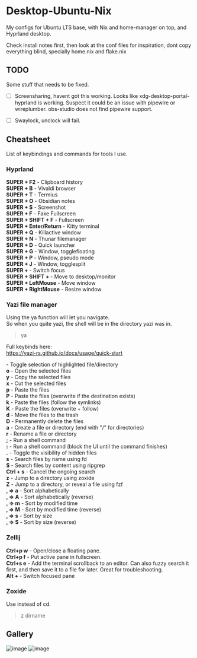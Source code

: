 # Desktop-Ubuntu-Nix
My configs for Ubuntu LTS base, with Nix and home-manager on top, and Hyprland desktop.


Check install notes first, then look at the conf files for inspiration, dont copy everything blind, specially home.nix and flake.nix

## TODO
Some stuff that needs to be fixed.
- [ ] Screensharing, havent got this working. Looks like xdg-desktop-portal-hyprland is working. Suspect it could be an issue with pipewire or wireplumber. obs-studio does not find pipewire support.
- [ ] Swaylock, unclock will fail.


## Cheatsheet
List of keybindings and commands for tools I use.

### Hyprland
**SUPER + F2** - Clipboard history  
**SUPER + B** - Vivaldi browser  
**SUPER + T** - Termius  
**SUPER + O** - Obsidian notes  
**SUPER + S** - Screenshot  
**SUPER + F** - Fake Fullscreen  
**SUPER + SHIFT + F** - Fullscreen  
**SUPER + Enter/Return** - Kitty terminal  
**SUPER + Q** - Killactive window  
**SUPER + N** - Thunar filemanager  
**SUPER + D** - Quick launcher  
**SUPER + G** - Window, togglefloating  
**SUPER + P** - Window, pseudo mode  
**SUPER + J** - Window, togglesplit  
**SUPER + <arrow>** - Switch focus  
**SUPER + SHIFT + <arrow>** - Move to desktop/monitor  
**SUPER + LeftMouse** - Move window  
**SUPER + RightMouse** - Resize window


### Yazi file manager
Using the ya function will let you navigate.  
So when you quite yazi, the shell will be in the directory yazi was in.
> ya

Full keybinds here:  
https://yazi-rs.github.io/docs/usage/quick-start  

**<Space>** -	Toggle selection of highlighted file/directory  
**o** -	Open the selected files  
**y** -	Copy the selected files  
**x** -	Cut the selected files  
**p** -	Paste the files  
**P** -	Paste the files (overwrite if the destination exists)  
**k** -	Paste the files (follow the symlinks)  
**K** -	Paste the files (overwrite + follow)  
**d** -	Move the files to the trash  
**D** -	Permanently delete the files  
**a** -	Create a file or directory (end with "/" for directories)  
**r** -	Rename a file or directory  
**;** -	Run a shell command  
**:** -	Run a shell command (block the UI until the command finishes)  
**.** -	Toggle the visibility of hidden files  
**s** -	Search files by name using fd  
**S** -	Search files by content using ripgrep  
**Ctrl + s** -	Cancel the ongoing search  
**z** -	Jump to a directory using zoxide  
**Z** -	Jump to a directory, or reveal a file using fzf  
**, ⇒ a** -	Sort alphabetically  
**, ⇒ A** -	Sort alphabetically (reverse)  
**, ⇒ m** -	Sort by modified time  
**, ⇒ M** -	Sort by modified time (reverse)  
**, ⇒ s** -	Sort by size  
**, ⇒ S** -	Sort by size (reverse)  


### Zellij 
**Ctrl+p w** - Open/close a floating pane.  
**Ctrl+p f** - Put active pane in fullscreen.  
**Ctrl+s e** - Add the terminal scrollback to an editor. Can also fuzzy search it first, and then save it to a file for later. Great for troubleshooting.  
**Alt + <arrow>** - Switch focused pane


### Zoxide
Use instead of cd.
> z dirname


## Gallery
![image](https://github.com/joaberg/Desktop-Ubuntu-Nix/assets/58996735/64d1e5c3-50d2-4ca3-b43f-11e2b15371a3)
![image](https://github.com/joaberg/Desktop-Ubuntu-Nix/assets/58996735/d12955c8-ee72-4b4c-8c4a-138184a1827a)



